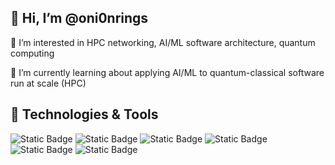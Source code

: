 ## 👋 Hi, I’m @oni0nrings
👀 I’m interested in HPC networking, AI/ML software architecture, quantum computing

🌱 I’m currently learning about applying AI/ML to quantum-classical software run at scale (HPC)

<!---
- 💞️ I’m looking to collaborate on ...
- 📫 How to reach me ...
oni0nrings/oni0nrings is a ✨ special ✨ repository because its `README.md` (this file) appears on your GitHub profile.
You can click the Preview link to take a look at your changes.
--->

## 🔧 Technologies & Tools
![Static Badge](https://img.shields.io/badge/OS-MacOS-informational?style=flat&logo=Apple&logoColor=white&color=blue)
![Static Badge](https://img.shields.io/badge/Editor-Visual_Studio_Code-informational?style=flat&logo=visual-studio-code&logoColor=white&color=blue)
![Static Badge](https://img.shields.io/badge/Code-Python-informational?style=flat&logo=python&logoColor=white&color=blue)
![Static Badge](https://img.shields.io/badge/Shell-Bash-informational?style=flat&logo=gnu-bash&logoColor=white&color=blue)
![Static Badge](https://img.shields.io/badge/Interest-Pytorch-informational?style=flat&logo=pytorch&logoColor=white&color=blue)
![Static Badge](https://img.shields.io/badge/Interest-Tensorflow-informational?style=flat&logo=tensorflow&logoColor=white&color=blue)
